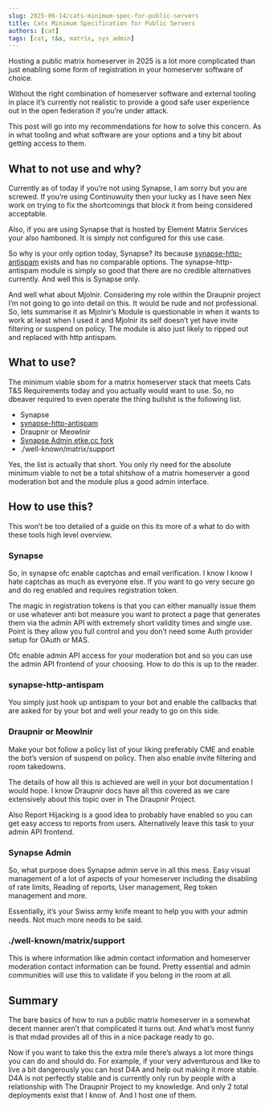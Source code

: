 ```yaml
---
slug: 2025-06-14/cats-minimum-spec-for-public-servers
title: Cats Minimum Specification for Public Servers
authors: [cat]
tags: [cat, t&s, matrix, sys_admin]
---
```


Hosting a public matrix homeserver in 2025 is a lot more complicated than just enabling some form of registration in your homeserver software of choice.

Without the right combination of homeserver software and external tooling in place it’s currently not realistic to provide a good safe user experience out in the open federation if you’re under attack.

This post will go into my recommendations for how to solve this concern. As in what tooling and what software are your options and a tiny bit about getting access to them.

<!-- truncate -->

## What to not use and why?

Currently as of today if you’re not using Synapse, I am sorry but you are screwed. If you’re using Continuwuity then your lucky as I have seen Nex work on trying to fix the shortcomings that block it from being considered acceptable.

Also, if you are using Synapse that is hosted by Element Matrix Services your also hamboned. It is simply not configured for this use case.

So why is your only option today, Synapse? Its because [synapse-http-antispam](https://github.com/maunium/synapse-http-antispam) exists and has no comparable options. The synapse-http-antispam module is simply so good that there are no credible alternatives currently. And well this is Synapse only.

And well what about Mjolnir. Considering my role within the Draupnir project I’m not going to go into detail on this. It would be rude and not professional. So, lets summarise it as Mjolnir’s Module is questionable in when it wants to work at least when I used it and Mjolnir its self doesn’t yet have invite filtering or suspend on policy. The module is also just likely to ripped out and replaced with http antispam.

## What to use?

The minimum viable sbom for a matrix homeserver stack that meets Cats T&S Requirements today and you actually would want to use. So, no dbeaver required to even operate the thing bullshit is the following list.

* Synapse
* [synapse-http-antispam](https://github.com/maunium/synapse-http-antispam)
* Draupnir or Meowlnir
* [Synapse Admin etke.cc fork](https://github.com/etkecc/synapse-admin)
* ./well-known/matrix/support

Yes, the list is actually that short. You only rly need for the absolute minimum viable to not be a total shitshow of a matrix homeserver a good moderation bot and the module plus a good admin interface.

## How to use this?

This won’t be too detailed of a guide on this its more of a what to do with these tools high level overview.

### Synapse

So, in synapse ofc enable captchas and email verification. I know I know I hate captchas as much as everyone else. If you want to go very secure go and do reg enabled and requires registration token.

The magic in registration tokens is that you can either manually issue them or use whatever anti bot measure you want to protect a page that generates them via the admin API with extremely short validity times and single use. Point is they allow you full control and you don’t need some Auth provider setup for OAuth or MAS.

Ofc enable admin API access for your moderation bot and so you can use the admin API frontend of your choosing. How to do this is up to the reader.

### synapse-http-antispam

You simply just hook up antispam to your bot and enable the callbacks that are asked for by your bot and well your ready to go on this side.

### Draupnir or Meowlnir

Make your bot follow a policy list of your liking preferably CME and enable the bot’s version of suspend on policy. Then also enable invite filtering and room takedowns.

The details of how all this is achieved are well in your bot documentation I would hope. I know Draupnir docs have all this covered as we care extensively about this topic over in The Draupnir Project.

Also Report Hijacking is a good idea to probably have enabled so you can get easy access to reports from users. Alternatively leave this task to your admin API frontend.

### Synapse Admin

So, what purpose does Synapse admin serve in all this mess. Easy visual management of a lot of aspects of your homeserver including the disabling of rate limits, Reading of reports, User management, Reg token management and more.

Essentially, it’s your Swiss army knife meant to help you with your admin needs. Not much more needs to be said.

### ./well-known/matrix/support

This is where information like admin contact information and homeserver moderation contact information can be found. Pretty essential and admin communities will use this to validate if you belong in the room at all.

## Summary

The bare basics of how to run a public matrix homeserver in a somewhat decent manner aren’t that complicated it turns out. And what’s most funny is that mdad provides all of this in a nice package ready to go.

Now if you want to take this the extra mile there’s always a lot more things you can do and should do. For example, if your very adventurous and like to live a bit dangerously you can host D4A and help out making it more stable. D4A is not perfectly stable and is currently only run by people with a relationship with The Draupnir Project to my knowledge. And only 2 total deployments exist that I know of. And I host one of them.
